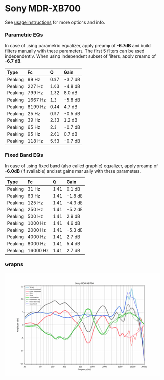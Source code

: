 # Sony MDR-XB700
See [usage instructions](https://github.com/jaakkopasanen/AutoEq#usage) for more options and info.

### Parametric EQs
In case of using parametric equalizer, apply preamp of **-6.7dB** and build filters manually
with these parameters. The first 5 filters can be used independently.
When using independent subset of filters, apply preamp of **-6.7 dB**.

| Type    | Fc      |    Q | Gain    |
|:--------|:--------|:-----|:--------|
| Peaking | 99 Hz   | 0.97 | -3.7 dB |
| Peaking | 227 Hz  | 1.03 | -4.8 dB |
| Peaking | 799 Hz  | 1.32 | 8.0 dB  |
| Peaking | 1667 Hz | 1.2  | -5.8 dB |
| Peaking | 8199 Hz | 0.44 | 4.7 dB  |
| Peaking | 25 Hz   | 0.97 | -0.5 dB |
| Peaking | 39 Hz   | 2.33 | 1.2 dB  |
| Peaking | 65 Hz   | 2.3  | -0.7 dB |
| Peaking | 95 Hz   | 2.61 | 0.7 dB  |
| Peaking | 118 Hz  | 5.53 | -0.7 dB |

### Fixed Band EQs
In case of using fixed band (also called graphic) equalizer, apply preamp of **-6.0dB**
(if available) and set gains manually with these parameters.

| Type    | Fc       |    Q | Gain    |
|:--------|:---------|:-----|:--------|
| Peaking | 31 Hz    | 1.41 | 0.1 dB  |
| Peaking | 63 Hz    | 1.41 | -1.8 dB |
| Peaking | 125 Hz   | 1.41 | -4.3 dB |
| Peaking | 250 Hz   | 1.41 | -5.2 dB |
| Peaking | 500 Hz   | 1.41 | 2.9 dB  |
| Peaking | 1000 Hz  | 1.41 | 4.6 dB  |
| Peaking | 2000 Hz  | 1.41 | -5.3 dB |
| Peaking | 4000 Hz  | 1.41 | 2.7 dB  |
| Peaking | 8000 Hz  | 1.41 | 5.4 dB  |
| Peaking | 16000 Hz | 1.41 | 2.7 dB  |

### Graphs
![](./Sony%20MDR-XB700.png)